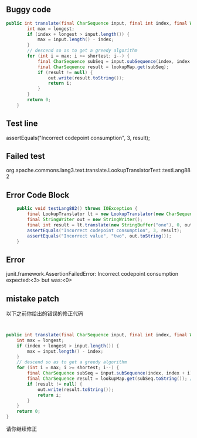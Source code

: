

## Buggy code
```java
public int translate(final CharSequence input, final int index, final Writer out) throws IOException {
        int max = longest;
        if (index + longest > input.length()) {
            max = input.length() - index;
        }
        // descend so as to get a greedy algorithm
        for (int i = max; i >= shortest; i--) {
            final CharSequence subSeq = input.subSequence(index, index + i);
            final CharSequence result = lookupMap.get(subSeq);
            if (result != null) {
                out.write(result.toString());
                return i;
            }
        }
        return 0;
    }
```

## Test line
assertEquals("Incorrect codepoint consumption", 3, result);

## Failed test
org.apache.commons.lang3.text.translate.LookupTranslatorTest::testLang882

## Error Code Block
```java
    public void testLang882() throws IOException {
        final LookupTranslator lt = new LookupTranslator(new CharSequence[][] { { new StringBuffer("one"), new StringBuffer("two") } });
        final StringWriter out = new StringWriter();
        final int result = lt.translate(new StringBuffer("one"), 0, out);
        assertEquals("Incorrect codepoint consumption", 3, result);
        assertEquals("Incorrect value", "two", out.toString());
    }
```

## Error
junit.framework.AssertionFailedError: Incorrect codepoint consumption expected:<3> but was:<0>
## mistake patch
以下之前你给出的错误的修正代码
```java


public int translate(final CharSequence input, final int index, final Writer out) throws IOException {
    int max = longest;
    if (index + longest > input.length()) {
        max = input.length() - index;
    }
    // descend so as to get a greedy algorithm
    for (int i = max; i >= shortest; i--) {
        final CharSequence subSeq = input.subSequence(index, index + i);
        final CharSequence result = lookupMap.get(subSeq.toString()); // Convert subSeq to String for proper lookup
        if (result != null) {
            out.write(result.toString());
            return i;
        }
    }
    return 0;
}

```
请你继续修正